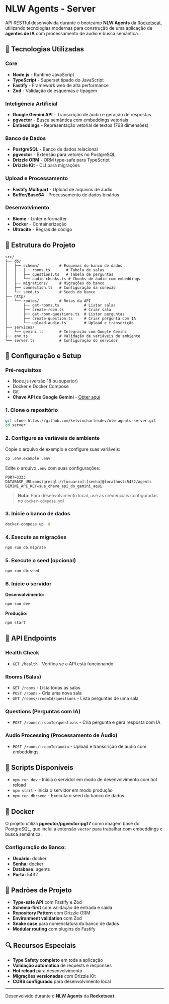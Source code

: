 # NLW Agents - Server

API RESTful desenvolvida durante o bootcamp **NLW Agents** da [Rocketseat](https://rocketseat.com.br), utilizando tecnologias modernas para construção de uma aplicação de **agentes de IA** com processamento de áudio e busca semântica.

## 🚀 Tecnologias Utilizadas

### Core

- **Node.js** - Runtime JavaScript
- **TypeScript** - Superset tipado do JavaScript
- **Fastify** - Framework web de alta performance
- **Zod** - Validação de esquemas e tipagem

### Inteligência Artificial

- **Google Gemini API** - Transcrição de áudio e geração de respostas
- **pgvector** - Busca semântica com embeddings vetoriais
- **Embeddings** - Representação vetorial de textos (768 dimensões)

### Banco de Dados

- **PostgreSQL** - Banco de dados relacional
- **pgvector** - Extensão para vetores no PostgreSQL
- **Drizzle ORM** - ORM type-safe para TypeScript
- **Drizzle Kit** - CLI para migrações

### Upload e Processamento

- **Fastify Multipart** - Upload de arquivos de áudio
- **Buffer/Base64** - Processamento de dados binários

### Desenvolvimento

- **Biome** - Linter e formatter
- **Docker** - Containerização
- **Ultracite** - Regras de código

## 📁 Estrutura do Projeto

```
src/
├── db/
│   ├── schema/         # Esquemas do banco de dados
│   │   ├── rooms.ts       # Tabela de salas
│   │   ├── questions.ts   # Tabela de perguntas
│   │   └── audio-chunks.ts # Chunks de áudio com embeddings
│   ├── migrations/     # Migrações do banco
│   ├── connection.ts   # Configuração da conexão
│   └── seed.ts         # Seeds do banco
├── http/
│   └── routes/         # Rotas da API
│       ├── get-rooms.ts           # Listar salas
│       ├── create-room.ts         # Criar sala
│       ├── get-room-questions.ts  # Listar perguntas
│       ├── create-question.ts     # Criar pergunta com IA
│       └── upload-audio.ts        # Upload e transcrição
├── services/
│   └── gemini.ts       # Integração com Google Gemini
├── env.ts              # Validação de variáveis de ambiente
└── server.ts           # Configuração do servidor
```

## 🔧 Configuração e Setup

### Pré-requisitos

- Node.js (versão 18 ou superior)
- Docker e Docker Compose
- Git
- **Chave API do Google Gemini** - [Obter aqui](https://aistudio.google.com/app/apikey)

### 1. Clone o repositório

```bash
git clone https://github.com/kelvincharlesdev/nlw-agents-server.git
cd server
```

### 2. Configure as variáveis de ambiente

Copie o arquivo de exemplo e configure suas variáveis:

```bash
cp .env.example .env
```

Edite o arquivo `.env` com suas configurações:

```env
PORT=3333
DATABASE_URL=postgresql://[usuario]:[senha]@localhost:5432/agents
GEMINI_API_KEY=sua_chave_api_do_gemini_aqui
```

> **Nota:** Para desenvolvimento local, use as credenciais configuradas no `docker-compose.yml`

### 3. Inicie o banco de dados

```bash
docker-compose up -d
```

### 4. Execute as migrações

```bash
npm run db:migrate
```

### 5. Execute o seed (opcional)

```bash
npm run db:seed
```

### 6. Inicie o servidor

**Desenvolvimento:**

```bash
npm run dev
```

**Produção:**

```bash
npm start
```

## 📡 API Endpoints

### Health Check

- `GET /health` - Verifica se a API está funcionando

### Rooms (Salas)

- `GET /rooms` - Lista todas as salas
- `POST /rooms` - Cria uma nova sala
- `GET /rooms/:roomId/questions` - Lista perguntas de uma sala

### Questions (Perguntas com IA)

- `POST /rooms/:roomId/questions` - Cria pergunta e gera resposta com IA

### Audio Processing (Processamento de Áudio)

- `POST /rooms/:roomId/audio` - Upload e transcrição de áudio com embeddings

## 🔄 Scripts Disponíveis

- `npm run dev` - Inicia o servidor em modo de desenvolvimento com hot reload
- `npm start` - Inicia o servidor em modo produção
- `npm run db:seed` - Executa o seed do banco de dados

## 🐳 Docker

O projeto utiliza **pgvector/pgvector:pg17** como imagem base do PostgreSQL, que inclui a extensão `vector` para trabalhar com embeddings e busca semântica.

### Configuração do Banco:

- **Usuário:** docker
- **Senha:** docker
- **Database:** agents
- **Porta:** 5432

## 🎯 Padrões de Projeto

- **Type-safe API** com Fastify e Zod
- **Schema-first** com validação de entrada e saída
- **Repository Pattern** com Drizzle ORM
- **Environment validation** com Zod
- **Snake case** para nomenclatura do banco de dados
- **Modular routing** com plugins do Fastify

## 🔍 Recursos Especiais

- **Type Safety completo** em toda a aplicação
- **Validação automática** de requests e responses
- **Hot reload** para desenvolvimento
- **Migrações versionadas** com Drizzle Kit
- **CORS configurado** para desenvolvimento local

---

Desenvolvido durante o **NLW Agents** da **Rocketseat**
